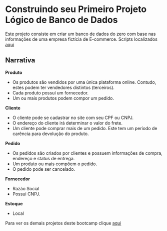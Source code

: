 # Construindo seu Primeiro Projeto Lógico de Banco de Dados

Este projeto consiste em criar um banco de dados do zero com base nas informações de uma empresa fictícia de E-commerce. Scripts localizados [aqui]()

## Narrativa

**Produto**

 - Os produtos são vendidos por uma única plataforma online. Contudo, estes podem ter vendedores distintos (terceiros).
 - Cada produto possuí um fornecedor.
 - Um ou mais produtos podem compor um pedido.


  **Cliente**
  
 - O cliente pode se cadastrar no site com seu CPF ou CNPJ.
 - O endereço do cliente irá determinar o valor do frete.
 - Um cliente pode comprar mais de um pedido. Este tem um período de carência para devolução do produto.


 **Pedido**
  
 - Os pedidos são criados por clientes e possuem informações de compra, endereço e status de entrega.
 - Um produto ou mais compõem o pedido.
 - O pedido pode ser cancelado.


 **Fornecedor**
 
 - Razão Social
 - Possui CNPJ.


 **Estoque**

 - Local
 
Para ver os demais projetos deste bootcamp clique [aqui](https://github.com/VagnerF/BOOTCAMP-DIO-DATABASE-EXP)

